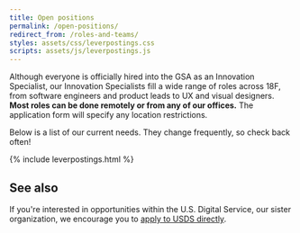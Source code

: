 ```yaml
---
title: Open positions
permalink: /open-positions/
redirect_from: /roles-and-teams/
styles: assets/css/leverpostings.css
scripts: assets/js/leverpostings.js
---
```

Although everyone is officially hired into the GSA as an Innovation Specialist, our Innovation Specialists fill a wide range of roles across 18F, from software engineers and product leads to UX and visual designers. **Most roles can be done remotely or from any of our offices.** The application form will specify any location restrictions.

Below is a list of our current needs. They change frequently, so check back often!

{% include leverpostings.html %}

## See also
If you're interested in opportunities within the U.S. Digital Service, our sister organization, we encourage you to [apply to USDS directly](https://www.whitehouse.gov/digital/united-states-digital-service).
